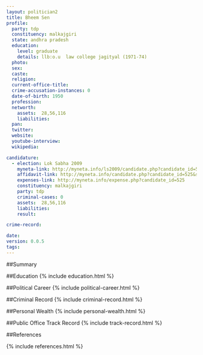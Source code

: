 ```yaml
---
layout: politician2
title: Bheem Sen
profile: 
  party: tdp
  constituency: malkajgiri
  state: andhra pradesh
  education: 
    level: graduate
    details: llb:o.u  law college jagityal (1971-74)
  photo: 
  sex: 
  caste: 
  religion: 
  current-office-title: 
  crime-accusation-instances: 0
  date-of-birth: 1950
  profession: 
  networth: 
    assets:  28,56,116
    liabilities: 
  pan: 
  twitter: 
  website: 
  youtube-interview: 
  wikipedia: 

candidature: 
  - election: Lok Sabha 2009
    myneta-link: http://myneta.info/ls2009/candidate.php?candidate_id=525
    affidavit-link: http://myneta.info/candidate.php?candidate_id=525&scan=original
    expenses-link: http://myneta.info/expense.php?candidate_id=525
    constituency: malkajgiri 
    party: tdp
    criminal-cases: 0
    assets:  28,56,116
    liabilities: 
    result:  

crime-record: 

date: 
version: 0.0.5
tags: 
---
```

##Summary


##Education
{% include education.html %}


##Political Career
{% include political-career.html %}


##Criminal Record
{% include criminal-record.html %}


##Personal Wealth
{% include personal-wealth.html %}


##Public Office Track Record
{% include track-record.html %}


##References


{% include references.html %}